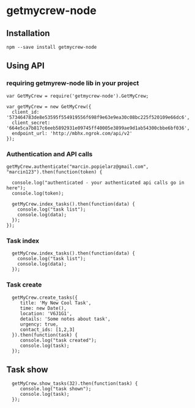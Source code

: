 # getmycrew-node

## Installation
`npm --save install getmycrew-node`

## Using API

### requiring getmyrew-node lib in your project

```
var GetMyCrew = require('getmycrew-node').GetMyCrew;

var getMyCrew = new GetMyCrew({
  client_id: '573464783de8e53595f554919556f698f9e63e9ea30c08bc225f520109e66dc6',
  client_secret: '664e5ca7b817c6eeb5892931e09745ff40005e3899ae9d1ab54300cbbe6bf036',
  endpoint_url: 'http://mbhx.ngrok.com/api/v2'
});
```

### Authentication and API calls

```
getMyCrew.authenticate("marcin.popielarz@gmail.com", "marcin123").then(function(token) {

  console.log("authenticated - your authenticated api calls go in here");
  console.log(token);
  
  getMyCrew.index_tasks().then(function(data) {
    console.log("task list");
    console.log(data);
  });
});
```

### Task index
  
```
  getMyCrew.index_tasks().then(function(data) {
    console.log("task list");
    console.log(data);
  });
```

### Task create

```
  getMyCrew.create_tasks({
     title: 'My New Cool Task',
     time: new Date(),
     location: 'V6J1G1',
     details: 'Some notes about task',
     urgency: true,
     contact_ids: [1,2,3]
  }).then(function(task) {
     console.log("task created");
     console.log(task);
  });
```

## Task show

```
  getMyCrew.show_tasks(32).then(function(task) {
     console.log("task shown");
     console.log(task);
  });

```
